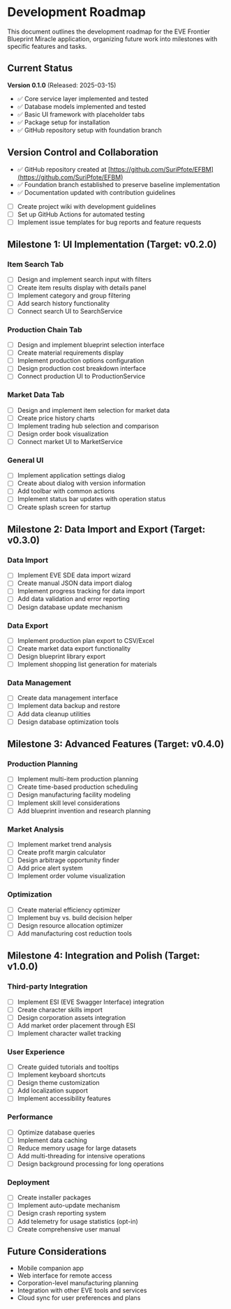 # Development Roadmap

This document outlines the development roadmap for the EVE Frontier Blueprint Miracle application, organizing future work into milestones with specific features and tasks.

## Current Status

**Version 0.1.0** (Released: 2025-03-15)
- ✅ Core service layer implemented and tested
- ✅ Database models implemented and tested
- ✅ Basic UI framework with placeholder tabs
- ✅ Package setup for installation
- ✅ GitHub repository setup with foundation branch

## Version Control and Collaboration

- ✅ GitHub repository created at [https://github.com/SuriPfote/EFBM](https://github.com/SuriPfote/EFBM)
- ✅ Foundation branch established to preserve baseline implementation
- ✅ Documentation updated with contribution guidelines
- [ ] Create project wiki with development guidelines
- [ ] Set up GitHub Actions for automated testing
- [ ] Implement issue templates for bug reports and feature requests

## Milestone 1: UI Implementation (Target: v0.2.0)

### Item Search Tab
- [ ] Design and implement search input with filters
- [ ] Create item results display with details panel
- [ ] Implement category and group filtering
- [ ] Add search history functionality
- [ ] Connect search UI to SearchService

### Production Chain Tab
- [ ] Design and implement blueprint selection interface
- [ ] Create material requirements display
- [ ] Implement production options configuration
- [ ] Design production cost breakdown interface
- [ ] Connect production UI to ProductionService

### Market Data Tab
- [ ] Design and implement item selection for market data
- [ ] Create price history charts
- [ ] Implement trading hub selection and comparison
- [ ] Design order book visualization
- [ ] Connect market UI to MarketService

### General UI
- [ ] Implement application settings dialog
- [ ] Create about dialog with version information
- [ ] Add toolbar with common actions
- [ ] Implement status bar updates with operation status
- [ ] Create splash screen for startup

## Milestone 2: Data Import and Export (Target: v0.3.0)

### Data Import
- [ ] Implement EVE SDE data import wizard
- [ ] Create manual JSON data import dialog
- [ ] Implement progress tracking for data import
- [ ] Add data validation and error reporting
- [ ] Design database update mechanism

### Data Export
- [ ] Implement production plan export to CSV/Excel
- [ ] Create market data export functionality
- [ ] Design blueprint library export
- [ ] Implement shopping list generation for materials

### Data Management
- [ ] Create data management interface
- [ ] Implement data backup and restore
- [ ] Add data cleanup utilities
- [ ] Design database optimization tools

## Milestone 3: Advanced Features (Target: v0.4.0)

### Production Planning
- [ ] Implement multi-item production planning
- [ ] Create time-based production scheduling
- [ ] Design manufacturing facility modeling
- [ ] Implement skill level considerations
- [ ] Add blueprint invention and research planning

### Market Analysis
- [ ] Implement market trend analysis
- [ ] Create profit margin calculator
- [ ] Design arbitrage opportunity finder
- [ ] Add price alert system
- [ ] Implement order volume visualization

### Optimization
- [ ] Create material efficiency optimizer
- [ ] Implement buy vs. build decision helper
- [ ] Design resource allocation optimizer
- [ ] Add manufacturing cost reduction tools

## Milestone 4: Integration and Polish (Target: v1.0.0)

### Third-party Integration
- [ ] Implement ESI (EVE Swagger Interface) integration
- [ ] Create character skills import
- [ ] Design corporation assets integration
- [ ] Add market order placement through ESI
- [ ] Implement character wallet tracking

### User Experience
- [ ] Create guided tutorials and tooltips
- [ ] Implement keyboard shortcuts
- [ ] Design theme customization
- [ ] Add localization support
- [ ] Implement accessibility features

### Performance
- [ ] Optimize database queries
- [ ] Implement data caching
- [ ] Reduce memory usage for large datasets
- [ ] Add multi-threading for intensive operations
- [ ] Design background processing for long operations

### Deployment
- [ ] Create installer packages
- [ ] Implement auto-update mechanism
- [ ] Design crash reporting system
- [ ] Add telemetry for usage statistics (opt-in)
- [ ] Create comprehensive user manual

## Future Considerations

- Mobile companion app
- Web interface for remote access
- Corporation-level manufacturing planning
- Integration with other EVE tools and services
- Cloud sync for user preferences and plans 